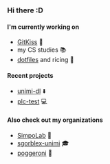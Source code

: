 ### Hi there :D

#### I'm currently working on
- [GitKiss](https://github.com/sgorblex/GitKiss) :floppy_disk:
- my CS studies :books:
- [dotfiles](https://github.com/sgorblex/dotfiles) and ricing :rice:

#### Recent projects
- [unimi-dl](https://github.com/SimpoLab/unimi-dl) :arrow_down:
- [plc-test](https://github.com/sgorblex-unimi/plc-test) :computer:

#### Also check out my organizations
- [SimpoLab](https://github.com/SimpoLab) :wine_glass:
- [sgorblex-unimi](https://github.com/sgorblex-unimi) :mortar_board:
- [poggeroni](https://github.com/poggeroni) :frog:
